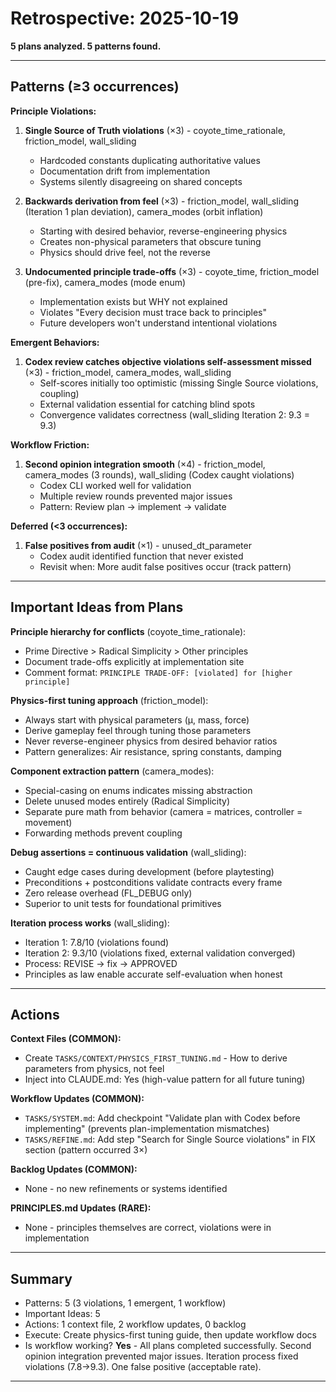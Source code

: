# Retrospective: 2025-10-19

**5 plans analyzed. 5 patterns found.**

---

## Patterns (≥3 occurrences)

**Principle Violations:**
1. **Single Source of Truth violations** (×3) - coyote_time_rationale, friction_model, wall_sliding
   - Hardcoded constants duplicating authoritative values
   - Documentation drift from implementation
   - Systems silently disagreeing on shared concepts

2. **Backwards derivation from feel** (×3) - friction_model, wall_sliding (Iteration 1 plan deviation), camera_modes (orbit inflation)
   - Starting with desired behavior, reverse-engineering physics
   - Creates non-physical parameters that obscure tuning
   - Physics should drive feel, not the reverse

3. **Undocumented principle trade-offs** (×3) - coyote_time, friction_model (pre-fix), camera_modes (mode enum)
   - Implementation exists but WHY not explained
   - Violates "Every decision must trace back to principles"
   - Future developers won't understand intentional violations

**Emergent Behaviors:**
1. **Codex review catches objective violations self-assessment missed** (×3) - friction_model, camera_modes, wall_sliding
   - Self-scores initially too optimistic (missing Single Source violations, coupling)
   - External validation essential for catching blind spots
   - Convergence validates correctness (wall_sliding Iteration 2: 9.3 = 9.3)

**Workflow Friction:**
1. **Second opinion integration smooth** (×4) - friction_model, camera_modes (3 rounds), wall_sliding (Codex caught violations)
   - Codex CLI worked well for validation
   - Multiple review rounds prevented major issues
   - Pattern: Review plan → implement → validate

**Deferred (<3 occurrences):**
1. **False positives from audit** (×1) - unused_dt_parameter
   - Codex audit identified function that never existed
   - Revisit when: More audit false positives occur (track pattern)

---

## Important Ideas from Plans

**Principle hierarchy for conflicts** (coyote_time_rationale):
- Prime Directive > Radical Simplicity > Other principles
- Document trade-offs explicitly at implementation site
- Comment format: `PRINCIPLE TRADE-OFF: [violated] for [higher principle]`

**Physics-first tuning approach** (friction_model):
- Always start with physical parameters (μ, mass, force)
- Derive gameplay feel through tuning those parameters
- Never reverse-engineer physics from desired behavior ratios
- Pattern generalizes: Air resistance, spring constants, damping

**Component extraction pattern** (camera_modes):
- Special-casing on enums indicates missing abstraction
- Delete unused modes entirely (Radical Simplicity)
- Separate pure math from behavior (camera = matrices, controller = movement)
- Forwarding methods prevent coupling

**Debug assertions = continuous validation** (wall_sliding):
- Caught edge cases during development (before playtesting)
- Preconditions + postconditions validate contracts every frame
- Zero release overhead (FL_DEBUG only)
- Superior to unit tests for foundational primitives

**Iteration process works** (wall_sliding):
- Iteration 1: 7.8/10 (violations found)
- Iteration 2: 9.3/10 (violations fixed, external validation converged)
- Process: REVISE → fix → APPROVED
- Principles as law enable accurate self-evaluation when honest

---

## Actions

**Context Files (COMMON):**
- Create `TASKS/CONTEXT/PHYSICS_FIRST_TUNING.md` - How to derive parameters from physics, not feel
- Inject into CLAUDE.md: Yes (high-value pattern for all future tuning)

**Workflow Updates (COMMON):**
- `TASKS/SYSTEM.md`: Add checkpoint "Validate plan with Codex before implementing" (prevents plan-implementation mismatches)
- `TASKS/REFINE.md`: Add step "Search for Single Source violations" in FIX section (pattern occurred 3×)

**Backlog Updates (COMMON):**
- None - no new refinements or systems identified

**PRINCIPLES.md Updates (RARE):**
- None - principles themselves are correct, violations were in implementation

---

## Summary

- Patterns: 5 (3 violations, 1 emergent, 1 workflow)
- Important Ideas: 5
- Actions: 1 context file, 2 workflow updates, 0 backlog
- Execute: Create physics-first tuning guide, then update workflow docs
- Is workflow working? **Yes** - All plans completed successfully. Second opinion integration prevented major issues. Iteration process fixed violations (7.8→9.3). One false positive (acceptable rate).

---
